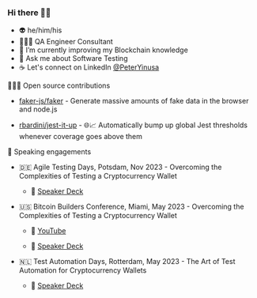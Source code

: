 ### Hi there 👋🏾

<!--
**PeterYinusa/PeterYinusa** is a ✨ _special_ ✨ repository because its `README.md` (this file) appears on your GitHub profile.

Here are some ideas to get you started:

- 🔭 I’m currently working on ...
- 🌱 I’m currently learning ...
- 👯 I’m looking to collaborate on ...
- 🤔 I’m looking for help with ...
- 💬 Ask me about ...
- 📫 How to reach me: ...
- 😄 Pronouns: ...
- ⚡ Fun fact: ...
-->
- 👽 he/him/his
- 👨🏽‍💻 QA Engineer Consultant
- 🌱 I’m currently improving my Blockchain knowledge
- 💬 Ask me about Software Testing
- ☕️ Let's connect on LinkedIn [@PeterYinusa](https://www.linkedin.com/in/peteryinusa/)

👨🏾‍💻 Open source contributions
  
- [faker-js/faker](https://github.com/faker-js/faker) - Generate massive amounts of fake data in the browser and node.js

- [rbardini/jest-it-up](https://github.com/rbardini/jest-it-up) - 🌐📈 Automatically bump up global Jest thresholds whenever coverage goes above them

🎤 Speaking engagements

- 🇩🇪 Agile Testing Days, Potsdam, Nov 2023 - Overcoming the Complexities of Testing a Cryptocurrency Wallet

    - 🔗 [Speaker Deck](https://speakerdeck.com/peter_yinusa/overcoming-the-complexities-of-testing-a-cryptocurrency-wallet-nov-2023)

- 🇺🇸 Bitcoin Builders Conference, Miami, May 2023 - Overcoming the Complexities of Testing a Cryptocurrency Wallet 
        
    - 🔗 [YouTube](https://www.youtube.com/watch?v=vzgZqezLAN0)
        
    - 🔗 [Speaker Deck](https://speakerdeck.com/peter_yinusa/overcoming-the-complexities-of-testing-a-cryptocurrency-wallet) 

- 🇳🇱 Test Automation Days, Rotterdam, May 2023 - The Art of Test Automation for Cryptocurrency Wallets

    - 🔗 [Speaker Deck](https://speakerdeck.com/peter_yinusa/the-art-of-test-automation-for-cryptocurrency-wallets)
